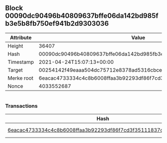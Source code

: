 ## Block 00090dc90496b40809637bffe06da142bd985fb3e5b8fb750ef941b2d9303036

Attribute | Value
--- | ---
Height | 36407
Hash | 00090dc90496b40809637bffe06da142bd985fb3e5b8fb750ef941b2d9303036
Timestamp | 2021-04-24T15:07:13+00:00
Target | 00254142f49eaaa504dc75712e8378ad5316cbcead634704b3734b6271167cc4
Merke root | 6eacac4733334c4c8b6008ffaa3b92293df86f7cd3f35111837ca6fc13b8aa1a
Nonce | 4033552687

```

```

### Transactions

Hash | Amount
--- | ---
[6eacac4733334c4c8b6008ffaa3b92293df86f7cd3f35111837ca6fc13b8aa1a](6eacac4733334c4c8b6008ffaa3b92293df86f7cd3f35111837ca6fc13b8aa1a.md) | 10.00000000 SKEPTI 
